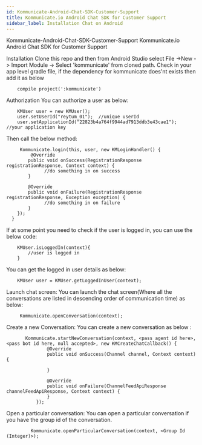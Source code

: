 ```yaml
---
id: Kommunicate-Android-Chat-SDK-Customer-Support
title: Kommunicate.io Android Chat SDK for Customer Support
sidebar_label: Installation Chat on Android
---
```

Kommunicate-Android-Chat-SDK-Customer-Support
Kommunicate.io Android Chat SDK for Customer Support

Installation
Clone this repo and then from Android Studio select File ->New -> Import Module -> Select 'kommunicate' from cloned path. Check in your app level gradle file, if the dependency for kommunicate does'nt exists then add it as below

        compile project(':kommunicate')

Authorization
You can authorize a user as below:

        KMUser user = new KMUser();
        user.setUserId("reytum_01");  //unique userId
        user.setApplicationId("22823b4a764f9944ad7913ddb3e43cae1");   //your application key
Then call the below method:

         Kommunicate.login(this, user, new KMLoginHandler() {
             @Override
            public void onSuccess(RegistrationResponse registrationResponse, Context context) {
                  //do something in on success
            }

            @Override
            public void onFailure(RegistrationResponse registrationResponse, Exception exception) {
                  //do something in on failure
            }
        });
      }
If at some point you need to check if the user is logged in, you can use the below code:

        KMUser.isLoggedIn(context){
            //user is logged in  
        }
You can get the logged in user details as below:

        KMUser user = KMUser.getLoggedInUser(context);
Launch chat screen:
You can launch the chat screen(Where all the conversations are listed in descending order of communication time) as below:

         Kommunicate.openConversation(context);
Create a new Conversation:
You can create a new conversation as below :

           Kommunicate.startNewConversation(context, <pass agent id here>, <pass bot id here, null accepted>, new KMCreateChatCallback() {
                   @Override
                   public void onSuccess(Channel channel, Context context) {
                       
                   }

                   @Override
                   public void onFailure(ChannelFeedApiResponse channelFeedApiResponse, Context context) {
                   }
               });

Open a particular conversation:
You can open a particular conversation if you have the group id of the conversation.

             Kommunicate.openParticularConversation(context, <Group Id (Integer)>);